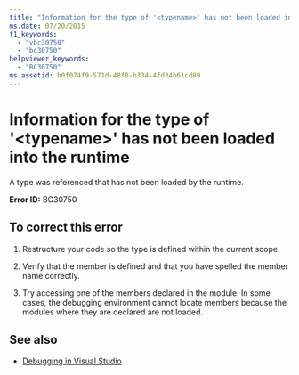 ```yaml
---
title: "Information for the type of '<typename>' has not been loaded into the runtime"
ms.date: 07/20/2015
f1_keywords: 
  - "vbc30750"
  - "bc30750"
helpviewer_keywords: 
  - "BC30750"
ms.assetid: b0f074f9-571d-48f8-b334-4fd34b61cd89
---
```

# Information for the type of '\<typename>' has not been loaded into the runtime
A type was referenced that has not been loaded by the runtime.  
  
 **Error ID:** BC30750  
  
## To correct this error  
  
1. Restructure your code so the type is defined within the current scope.  
  
2. Verify that the member is defined and that you have spelled the member name correctly.  
  
3. Try accessing one of the members declared in the module. In some cases, the debugging environment cannot locate members because the modules where they are declared are not loaded.  
  
## See also

- [Debugging in Visual Studio](/visualstudio/debugger/debugging-in-visual-studio)
